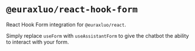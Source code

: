 # `@euraxluo/react-hook-form`

React Hook Form integration for `@euraxluo/react`.

Simply replace `useForm` with `useAssistantForm` to give the chatbot the ability to interact with your form.
